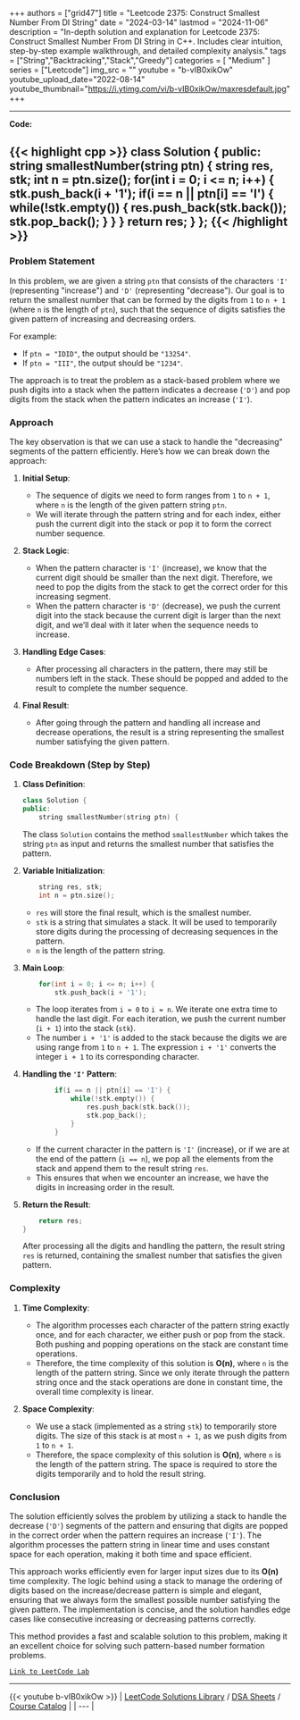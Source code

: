 
+++
authors = ["grid47"]
title = "Leetcode 2375: Construct Smallest Number From DI String"
date = "2024-03-14"
lastmod = "2024-11-06"
description = "In-depth solution and explanation for Leetcode 2375: Construct Smallest Number From DI String in C++. Includes clear intuition, step-by-step example walkthrough, and detailed complexity analysis."
tags = ["String","Backtracking","Stack","Greedy"]
categories = [
    "Medium"
]
series = ["Leetcode"]
img_src = ""
youtube = "b-vIB0xikOw"
youtube_upload_date="2022-08-14"
youtube_thumbnail="https://i.ytimg.com/vi/b-vIB0xikOw/maxresdefault.jpg"
+++



---
**Code:**

{{< highlight cpp >}}
class Solution {
public:
    string smallestNumber(string ptn) {
        string res, stk;
        int n = ptn.size();
        for(int i = 0; i <= n; i++) {
            stk.push_back(i + '1');
            if(i == n || ptn[i] == 'I') {
                while(!stk.empty()) {
                    res.push_back(stk.back());
                    stk.pop_back();
                }
            }
        }
        return res;
    }
};
{{< /highlight >}}
---

### Problem Statement

In this problem, we are given a string `ptn` that consists of the characters `'I'` (representing "increase") and `'D'` (representing "decrease"). Our goal is to return the smallest number that can be formed by the digits from `1` to `n + 1` (where `n` is the length of `ptn`), such that the sequence of digits satisfies the given pattern of increasing and decreasing orders.

For example:
- If `ptn = "IDID"`, the output should be `"13254"`.
- If `ptn = "III"`, the output should be `"1234"`.

The approach is to treat the problem as a stack-based problem where we push digits into a stack when the pattern indicates a decrease (`'D'`) and pop digits from the stack when the pattern indicates an increase (`'I'`).

### Approach

The key observation is that we can use a stack to handle the "decreasing" segments of the pattern efficiently. Here’s how we can break down the approach:

1. **Initial Setup**:
   - The sequence of digits we need to form ranges from `1` to `n + 1`, where `n` is the length of the given pattern string `ptn`.
   - We will iterate through the pattern string and for each index, either push the current digit into the stack or pop it to form the correct number sequence.

2. **Stack Logic**:
   - When the pattern character is `'I'` (increase), we know that the current digit should be smaller than the next digit. Therefore, we need to pop the digits from the stack to get the correct order for this increasing segment.
   - When the pattern character is `'D'` (decrease), we push the current digit into the stack because the current digit is larger than the next digit, and we’ll deal with it later when the sequence needs to increase.

3. **Handling Edge Cases**:
   - After processing all characters in the pattern, there may still be numbers left in the stack. These should be popped and added to the result to complete the number sequence.

4. **Final Result**:
   - After going through the pattern and handling all increase and decrease operations, the result is a string representing the smallest number satisfying the given pattern.

### Code Breakdown (Step by Step)

1. **Class Definition**:
    ```cpp
    class Solution {
    public:
        string smallestNumber(string ptn) {
    ```
    The class `Solution` contains the method `smallestNumber` which takes the string `ptn` as input and returns the smallest number that satisfies the pattern.

2. **Variable Initialization**:
    ```cpp
        string res, stk;
        int n = ptn.size();
    ```
    - `res` will store the final result, which is the smallest number.
    - `stk` is a string that simulates a stack. It will be used to temporarily store digits during the processing of decreasing sequences in the pattern.
    - `n` is the length of the pattern string.

3. **Main Loop**:
    ```cpp
        for(int i = 0; i <= n; i++) {
            stk.push_back(i + '1');
    ```
    - The loop iterates from `i = 0` to `i = n`. We iterate one extra time to handle the last digit. For each iteration, we push the current number (`i + 1`) into the stack (`stk`).
    - The number `i + '1'` is added to the stack because the digits we are using range from `1` to `n + 1`. The expression `i + '1'` converts the integer `i + 1` to its corresponding character.

4. **Handling the `'I'` Pattern**:
    ```cpp
            if(i == n || ptn[i] == 'I') {
                while(!stk.empty()) {
                    res.push_back(stk.back());
                    stk.pop_back();
                }
            }
    ```
    - If the current character in the pattern is `'I'` (increase), or if we are at the end of the pattern (`i == n`), we pop all the elements from the stack and append them to the result string `res`.
    - This ensures that when we encounter an increase, we have the digits in increasing order in the result.

5. **Return the Result**:
    ```cpp
        return res;
    }
    ```
    After processing all the digits and handling the pattern, the result string `res` is returned, containing the smallest number that satisfies the given pattern.

### Complexity

1. **Time Complexity**:
    - The algorithm processes each character of the pattern string exactly once, and for each character, we either push or pop from the stack. Both pushing and popping operations on the stack are constant time operations.
    - Therefore, the time complexity of this solution is **O(n)**, where `n` is the length of the pattern string. Since we only iterate through the pattern string once and the stack operations are done in constant time, the overall time complexity is linear.

2. **Space Complexity**:
    - We use a stack (implemented as a string `stk`) to temporarily store digits. The size of this stack is at most `n + 1`, as we push digits from `1` to `n + 1`.
    - Therefore, the space complexity of this solution is **O(n)**, where `n` is the length of the pattern string. The space is required to store the digits temporarily and to hold the result string.

### Conclusion

The solution efficiently solves the problem by utilizing a stack to handle the decrease (`'D'`) segments of the pattern and ensuring that digits are popped in the correct order when the pattern requires an increase (`'I'`). The algorithm processes the pattern string in linear time and uses constant space for each operation, making it both time and space efficient.

This approach works efficiently even for larger input sizes due to its **O(n)** time complexity. The logic behind using a stack to manage the ordering of digits based on the increase/decrease pattern is simple and elegant, ensuring that we always form the smallest possible number satisfying the given pattern. The implementation is concise, and the solution handles edge cases like consecutive increasing or decreasing patterns correctly.

This method provides a fast and scalable solution to this problem, making it an excellent choice for solving such pattern-based number formation problems.

[`Link to LeetCode Lab`](https://leetcode.com/problems/construct-smallest-number-from-di-string/description/)

---
{{< youtube b-vIB0xikOw >}}
| [LeetCode Solutions Library](https://grid47.xyz/leetcode/) / [DSA Sheets](https://grid47.xyz/sheets/) / [Course Catalog](https://grid47.xyz/courses/) |
| --- |
